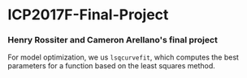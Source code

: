 # ICP2017F-Final-Project
### Henry Rossiter and Cameron Arellano's final project

For model optimization, we us ```lsqcurvefit```, which computes the best parameters for a function based on the least squares method.
